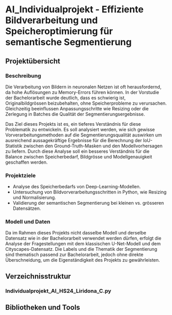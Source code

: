 # AI_Individualprojekt - Effiziente Bildverarbeitung und Speicheroptimierung für semantische Segmentierung

## Projektübersicht
### Beschreibung 
Die Verarbeitung von Bildern in neuronalen Netzen ist oft herausfordernd, da hohe Auflösungen zu Memory-Errors führen können. In der Vorstudie der Bachelorarbeit wurde deutlich, dass es schwierig ist, Originalbildgrössen beizubehalten, ohne Speicherprobleme zu verursachen. Gleichzeitig beeinflussen Anpassungsschritte wie Resizing oder die Zerlegung in Batches die Qualität der Segmentierungsergebnisse.

Das Ziel dieses Projekts ist es, ein tieferes Verständnis für diese Problematik zu entwickeln. Es soll analysiert werden, wie sich gewisse Vorverarbeitungsmethoden auf die Segmentierungsqualität auswirken um ausreichend aussagekräftige Ergebnisse für die Berechnung der IoU-Statistik zwischen den Ground-Truth-Masken und den Modellvorhersagen zu liefern. Durch diese Analyse soll ein besseres Verständnis für die Balance zwischen Speicherbedarf, Bildgrösse und Modellgenauigkeit geschaffen werden.

### Projektziele
- Analyse des Speicherbedarfs von Deep-Learning-Modellen.
- Untersuchung von Bildvorverarbeitungsschritten in Python, wie Resizing und Normalisierung.
- Validierung der semantischen Segmentierung bei kleinen vs. grösseren Datensätzen.
 
### Modell und Daten
Da im Rahmen dieses Projekts nicht dasselbe Modell und derselbe Datensatz wie in der Bachelorarbeit  verwendet werden dürfen, erfolgt die Analyse der Fragestellungen mit dem klassischen U-Net-Modell und dem Cityscapes-Datensatz. Die Labels und die Thematik der Segmentierung sind thematisch passend zur Bachelorarbeit, jedoch ohne direkte Überschneidung, um die Eigenständigkeit des Projekts zu gewährleisten.


## Verzeichnisstruktur

### Individualprojekt_AI_HS24_Liridona_C.py

## Bibliotheken und Tools









